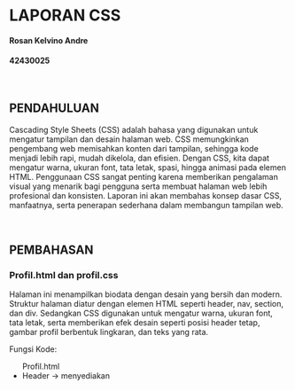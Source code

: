 <h1>LAPORAN CSS</h1>
<h4>Rosan Kelvino Andre</h4>
<h4>42430025</h4>
<br>
<h2>PENDAHULUAN</h2>
<p>Cascading Style Sheets (CSS) adalah bahasa yang digunakan untuk mengatur tampilan dan desain halaman web. CSS memungkinkan pengembang web memisahkan konten dari tampilan, sehingga kode menjadi lebih rapi, mudah dikelola, dan efisien. Dengan CSS, kita dapat mengatur warna, ukuran font, tata letak, spasi, hingga animasi pada elemen HTML. Penggunaan CSS sangat penting karena memberikan pengalaman visual yang menarik bagi pengguna serta membuat halaman web lebih profesional dan konsisten. Laporan ini akan membahas konsep dasar CSS, manfaatnya, serta penerapan sederhana dalam membangun tampilan web.</p><br>

<h2>PEMBAHASAN</h2>
<h3>Profil.html dan profil.css</h3>
<p>Halaman ini menampilkan biodata dengan desain yang bersih dan modern. Struktur halaman diatur dengan elemen HTML seperti header, nav, section, dan div. Sedangkan CSS digunakan untuk mengatur warna, ukuran font, tata letak, serta memberikan efek desain seperti posisi header tetap, gambar profil berbentuk lingkaran, dan teks yang rata.</p>
<p>Fungsi Kode:</p>
<ul>
  Profil.html
  <li>Header -> menyediakan</li>
</ul>



